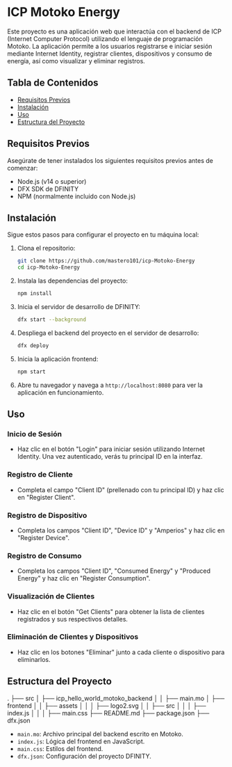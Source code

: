 # ICP Motoko Energy

Este proyecto es una aplicación web que interactúa con el backend de ICP (Internet Computer Protocol) utilizando el lenguaje de programación Motoko. La aplicación permite a los usuarios registrarse e iniciar sesión mediante Internet Identity, registrar clientes, dispositivos y consumo de energía, así como visualizar y eliminar registros.

## Tabla de Contenidos

- [Requisitos Previos](#requisitos-previos)
- [Instalación](#instalación)
- [Uso](#uso)
- [Estructura del Proyecto](#estructura-del-proyecto)

## Requisitos Previos

Asegúrate de tener instalados los siguientes requisitos previos antes de comenzar:

- Node.js (v14 o superior)
- DFX SDK de DFINITY
- NPM (normalmente incluido con Node.js)

## Instalación

Sigue estos pasos para configurar el proyecto en tu máquina local:

1. Clona el repositorio:

    ```bash
    git clone https://github.com/mastero101/icp-Motoko-Energy
    cd icp-Motoko-Energy
    ```

2. Instala las dependencias del proyecto:

    ```bash
    npm install
    ```

3. Inicia el servidor de desarrollo de DFINITY:

    ```bash
    dfx start --background
    ```

4. Despliega el backend del proyecto en el servidor de desarrollo:

    ```bash
    dfx deploy
    ```

5. Inicia la aplicación frontend:

    ```bash
    npm start
    ```

6. Abre tu navegador y navega a `http://localhost:8080` para ver la aplicación en funcionamiento.

## Uso

### Inicio de Sesión

- Haz clic en el botón "Login" para iniciar sesión utilizando Internet Identity. Una vez autenticado, verás tu principal ID en la interfaz.

### Registro de Cliente

- Completa el campo "Client ID" (prellenado con tu principal ID) y haz clic en "Register Client".

### Registro de Dispositivo

- Completa los campos "Client ID", "Device ID" y "Amperios" y haz clic en "Register Device".

### Registro de Consumo

- Completa los campos "Client ID", "Consumed Energy" y "Produced Energy" y haz clic en "Register Consumption".

### Visualización de Clientes

- Haz clic en el botón "Get Clients" para obtener la lista de clientes registrados y sus respectivos detalles.

### Eliminación de Clientes y Dispositivos

- Haz clic en los botones "Eliminar" junto a cada cliente o dispositivo para eliminarlos.

## Estructura del Proyecto

.
├── src
│ ├── icp_hello_world_motoko_backend
│ │ ├── main.mo
│ ├── frontend
│ │ ├── assets
│ │ │ ├── logo2.svg
│ │ ├── src
│ │ │ ├── index.js
│ │ │ ├── main.css
├── README.md
├── package.json
├── dfx.json
- `main.mo`: Archivo principal del backend escrito en Motoko.
- `index.js`: Lógica del frontend en JavaScript.
- `main.css`: Estilos del frontend.
- `dfx.json`: Configuración del proyecto DFINITY.
